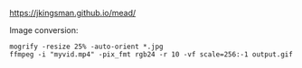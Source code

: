 https://jkingsman.github.io/mead/

Image conversion:

```
mogrify -resize 25% -auto-orient *.jpg
ffmpeg -i "myvid.mp4" -pix_fmt rgb24 -r 10 -vf scale=256:-1 output.gif
```
